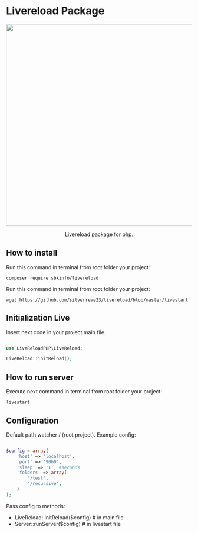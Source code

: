 # Livereload Package

<p align="center">
    <img src="https://lh3.googleusercontent.com/T0SsbqhWYl-tRhJFanF0m-6p3y4YjmpjS8o2e401aTaD6cPdcGW7iUHyMuaIvKFabYeylNn8II3ulhUp1C_-iDd3yVCuEGZrnLhx9P1CrKv0eXnl59Q6i1QZSg7gob4UyZ6kpMUQCbhVqgTktNkf3-dACUZeNDDzAMMUDlRBfMPHY0_R-lLeTA8QOQhzVDPo7bBx9_6EUL64hRGUVUyW5iqmhvJ8UrVG6J4KB7nkFYQF0bT8ibcNgRAuBPlBKZEPkCNYAYFgY_sygR56wFlOiTJVgRwJgwkkqXBDFZ66SGWE8RF33IrPlvNjA0JHYQ3bOrtbvCaE-x99gORAnGDyMTEVwBM-UeRZThQ-Z987SPf0DAUmcR9ftk2r8rxxsTElu56QI9bCSSg1lE7oGmAEqN_3GW4fJe8DfcN6vWXnsNPPfE_dUE0In7mp5T8hePFEzagmcakOz4Jdn0ztEY1sU6eSR0t0JLbmewFRvH6BsvN6_-H-d8bW26A5f6A24nJiJ3sAz_Kj9W4ucyazoAHcbbRlN3nXP7mFib1DcvUbTfWuJnSPy5HlAlgF7U6G5wb1lz29ffy00QNoZiTt48yiThjRuruMHpYlZVkMchc=w900-h490-no" width="546">
</p>

<p align="center">
    Livereload package for php.
</p>

## How to install

Run this command in terminal from root folder your project:

    composer require sbkinfo/livereload


Run this command in terminal from root folder your project:

    wget https://github.com/silverreve23/livereload/blob/master/livestart

## Initialization Live

Insert next code in your project main file.

```php

use LiveReloadPHP\LiveReload;

LiveReload::initReload();

```

## How to run server

Execute next command in terminal from root folder your project:

    livestart
    
## Configuration 

Default path watcher / (root project).
Example config:

```php

$config = array(
	'host' => 'localhost',
	'port' => '9060',
	'sleep' => '1', #seconds
	'folders' => array(
		'/test',
		'/recursive',
	)
);

```

Pass config to methods:

* LiveReload::initReload($config) # in main file 
* Server::runServer($config) # in livestart file




